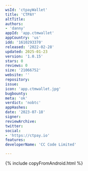 ```yaml
---
wsId: 'ctpayWallet'
title: 'CTPAY'
altTitle: 
authors:
- 'danny'
appId: 'app.ctmwallet'
appCountry: 'us'
idd: '1610293370'
released: '2022-02-28'
updated: 2025-01-23
version: '1.0.15'
stars: 0
reviews: 0
size: '21066752'
website: ''
repository: 
issue: 
icon: 'app.ctmwallet.jpg'
bugbounty: 
meta: 'ok'
verdict: 'nobtc'
appHashes: 
date: '2023-07-18'
signer: 
reviewArchive: 
twitter: 
social:
- 'https://ctpay.io'
features: 
developerName: 'CC Code Limited'

---
```


{% include copyFromAndroid.html %}